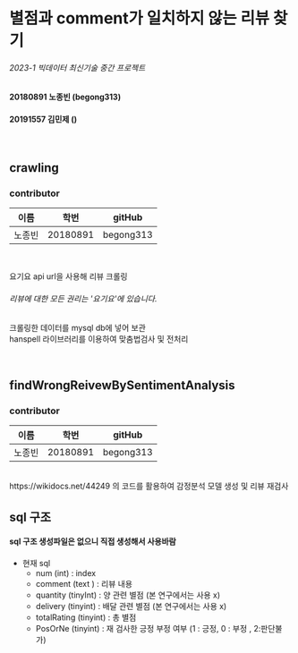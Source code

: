 # 별점과 comment가 일치하지 않는 리뷰 찾기 
###### 2023-1 빅데이터 최신기술 중간 프로젝트

#### 20180891 노종빈 (begong313)
#### 20191557 김민제 ()

<br>

## crawling
### contributor 
| 이름  | 학번       | gitHub    |
|-----|----------|-----------|
| 노종빈 | 20180891 | begong313 |

<Br>

요기요 api url을 사용해 리뷰 크롤링
###### 리뷰에 대한 모든 권리는 '요기요'에 있습니다.
크롤링한 데이터를 mysql db에 넣어 보관<br>
hanspell 라이브러리를 이용하여 맞춤법검사 및 전처리

<BR>

## findWrongReivewBySentimentAnalysis
### contributor 
| 이름  | 학번       | gitHub    |
|-----|----------|-----------|
| 노종빈 | 20180891 | begong313 |

<Br>
https://wikidocs.net/44249 의 코드를 활용하여 감정분석 모델 생성 및 리뷰 재검사


<br>

## sql 구조
#### sql 구조 생성파일은 없으니 직접 생성해서 사용바람
* 현재 sql
    * num (int) : index
    * comment (text ) : 리뷰 내용
    * quantity (tinyInt) : 양 관련 별점 (본 연구에서는 사용 x)
    * delivery (tinyint) : 배달 관련 별점 (본 연구에서는 사용 x)
    * totalRating (tinyint) : 총 별점
    * PosOrNe (tinyint) : 재 검사한 긍정 부정 여부 (1 : 긍정, 0 : 부정 , 2:판단불가)
